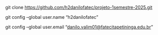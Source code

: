 git clone https://github.com/h2danilofatec/projeto-1semestre-2025.git

git config –global user.name “h2danilofatec”

git config –global user.email “danilo.valim01@fatecitapetininga.edu.br”